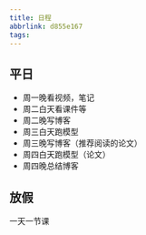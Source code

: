 ```yaml
---
title: 日程
abbrlink: d855e167
tags:
---
```


## 平日

* 周一晚看视频，笔记
* 周二白天看课件等
* 周二晚写博客
* 周三白天跑模型
* 周三晚写博客（推荐阅读的论文）
* 周四白天跑模型（论文）
* 周四晚总结博客

## 放假

一天一节课





